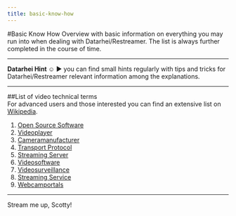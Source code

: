 ```yaml
---
title: basic-know-how
---
```

#Basic Know How
Overview with basic information on everything you may run into when dealing with Datarhei/Restreamer. The list is always further completed in the course of time.  

---  
**Datarhei Hint ☺** ► you can find small hints regularly with tips and tricks for Datarhei/Restreamer relevant information among the explanations.  

---
##List of video technical terms  
For advanced users and those interested you can find an extensive list on <a href="list of video technical terms of Wikipedia" target="_blank">Wikipedia</a>.  

1. [Open Source Software](../wiki/oss.html) 
2. [Videoplayer](../wiki/video-player.html)  
3. [Cameramanufacturer](../wiki/camera-manufacturer.html)  
4. [Transport Protocol](../wiki/transport-protocol.html)  
5. [Streaming Server](../wiki/streaming-server.html)  
6. [Videosoftware](../wiki/video-software.html)  
7. [Videosurveillance](../wiki/video-surveillance.html)  
8. [Streaming Service](../wiki/streaming-service.html)
9. [Webcamportals](../wiki/webcam-portals.html)  

---  
Stream me up, Scotty!